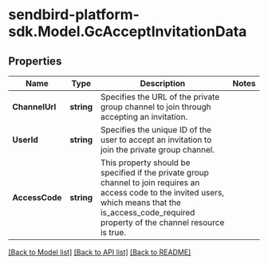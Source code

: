 
# sendbird-platform-sdk.Model.GcAcceptInvitationData

## Properties

Name | Type | Description | Notes
------------ | ------------- | ------------- | -------------
**ChannelUrl** | **string** | Specifies the URL of the private group channel to join through accepting an invitation. | 
**UserId** | **string** | Specifies the unique ID of the user to accept an invitation to join the private group channel. | 
**AccessCode** | **string** | This property should be specified if the private group channel to join requires an access code to the invited users, which means that the is_access_code_required property of the channel resource is true. | 

[[Back to Model list]](../README.md#documentation-for-models)
[[Back to API list]](../README.md#documentation-for-api-endpoints)
[[Back to README]](../README.md)


